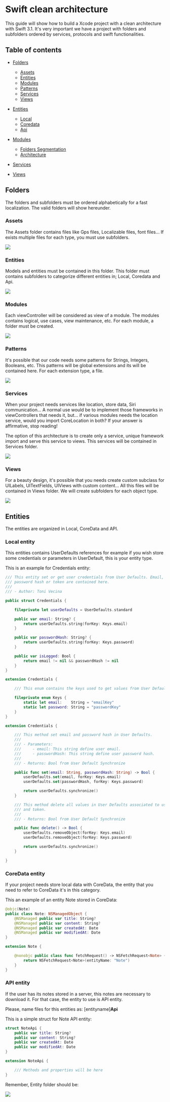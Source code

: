 # Swift clean architecture

This guide will show how to build a Xcode project with a clean architecture with Swift 3.1. It's very important we have a project with folders and subfolders ordered by services, protocols and swift functionalities.

## Table of contents

* [Folders](#folders)
	* [Assets](#assets)
	* [Entities](#entities)
	* [Modules](#modules)
	* [Patterns](#services)
	* [Services](#viewcontrollers)
	* [Views](#views)

* [Entities]()
	* [Local](#local-entity)
	* [Coredata](#coredata-entity)
	* [Api](#api-entity)

* [Modules]()
	* [Folders Segmentation]()
	* [Architecture]()

* [Services]()

* [Views]()

## Folders

The folders and subfolders must be ordered alphabetically for a fast localization. The valid folders will show hereunder.

### Assets

The Assets folder contains files like Gps files, Localizable files, font files... If exists multiple files for each type, you must use subfolders.

![](https://raw.githubusercontent.com/tonivecina/swift-clean-architecture/master/images/screen_folder_assets.png)

### Entities

Models and entities must be contained in this folder. This folder must contains subfolders to categorize different entities in; Local, Coredata and Api.

![](https://raw.githubusercontent.com/tonivecina/swift-clean-architecture/master/images/screen_folder_entities.png)

### Modules

Each viewController will be considered as view of a module. The modules contains logical, use cases, view maintenance, etc. For each module, a folder must be created.

![](https://raw.githubusercontent.com/tonivecina/swift-clean-architecture/master/images/screen_folder_modules.png)

### Patterns

It's possible that our code needs some patterns for Strings, Integers, Booleans, etc. This patterns will be global extensions and its will be contained here. For each extension type, a file.

![](https://raw.githubusercontent.com/tonivecina/swift-clean-architecture/master/images/screen_folder_patterns.png)

### Services

When your project needs services like location, store data, Siri communication... A normal use would be to implement those frameworks in viewControllers that needs it, but... if various modules needs the location service, would you import CoreLocation in both? If your answer is affirmative, stop reading!

The option of this architecture is to create only a service, unique framework import and serve this service to views. This services will be contained in Services folder.

![](https://raw.githubusercontent.com/tonivecina/swift-clean-architecture/master/images/screen_folder_services.png)

### Views

For a beauty design, it's possible that you needs create custom subclass for UILabels, UITextFields, UIViews with custom content... All this files will be contained in Views folder. We will create subfolders for each object type.

![](https://raw.githubusercontent.com/tonivecina/swift-clean-architecture/master/images/screen_folder_views.png)

## Entities

The entities are organized in Local, CoreData and API.

### Local entity

This entities contains UserDefaults references for example if you wish store some credentials or parameters in UserDefault, this is your entity type.

This is an example for Credentials entity:

```Swift
/// This entity set or get user credentials from User Defaults. Email,
/// password hash or token are contained here.
///
/// - Author: Toni Vecina

public struct Credentials {

    fileprivate let userDefaults = UserDefaults.standard

    public var email: String? {
        return userDefaults.string(forKey: Keys.email)
    }

    public var passwordHash: String? {
        return userDefaults.string(forKey: Keys.password)
    }

    public var isLogged: Bool {
        return email != nil && passwordHash != nil
    }
}

extension Credentials {

    /// This enum contains the keys used to get values from User Defaults under private.

    fileprivate enum Keys {
        static let email:    String = "emailKey"
        static let password: String = "passwordKey"
    }
}

extension Credentials {

    /// This method set email and password hash in User Defaults.
    ///
    /// - Parameters:
    ///     - email: This string define user email.
    ///     - passwordHash: This string define user password hash.
    ///
    /// - Returns: Bool from User Default Synchronize

    public func set(email: String, passwordHash: String) -> Bool {
        userDefaults.set(email, forKey: Keys.email)
        userDefaults.set(passwordHash, forKey: Keys.password)

        return userDefaults.synchronize()
    }

    /// This method delete all values in User Defaults associated to user credentials as email, password
    /// and token.
    ///
    /// - Returns: Bool from User Default Synchronize

    public func delete() -> Bool {
        userDefaults.removeObject(forKey: Keys.email)
        userDefaults.removeObject(forKey: Keys.password)

        return userDefaults.synchronize()
    }

}
```

### CoreData entity

If your project needs store local data with CoreData, the entity that you need to refer to CoreData it's in this category.

This an example of an entity Note stored in CoreData:

```Swift
@objc(Note)
public class Note: NSManagedObject {
    @NSManaged public var title: String?
    @NSManaged public var content: String?
    @NSManaged public var createdAt: Date
    @NSManaged public var modifiedAt: Date
}

extension Note {

    @nonobjc public class func fetchRequest() -> NSFetchRequest<Note> {
        return NSFetchRequest<Note>(entityName: "Note")
    }
}
```

### API entity

If the user has its notes stored in a server, this notes are necessary to download it. For that case, the entity to use is API entity.

Please, name files for this entities as: [entityname]**Api**

This is a simple struct for Note API entity:

```Swift
struct NoteApi {
    public var title: String?
    public var content: String?
    public var createdAt: Date
    public var modifiedAt: Date
}

extension NoteApi {

    /// Methods and properties will be here
}
```

Remember, Entity folder should be:

![](https://raw.githubusercontent.com/tonivecina/swift-clean-architecture/master/images/screen_folder_entities.png)
